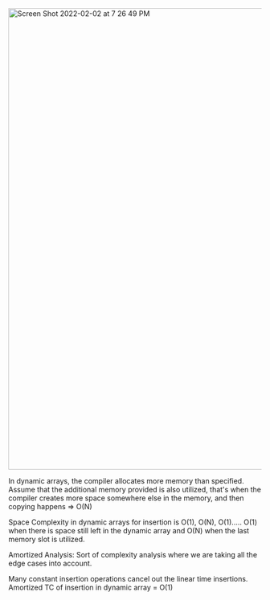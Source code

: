<img width="919" alt="Screen Shot 2022-02-02 at 7 26 49 PM" src="https://user-images.githubusercontent.com/90536339/152276533-a084c705-13cc-4fb8-abed-b0a2f4528033.png">


In dynamic arrays, the compiler allocates more memory than specified. Assume that the additional memory provided is also utilized, that's when the compiler creates more space somewhere else in the memory, and then copying happens => O(N)

Space Complexity in dynamic arrays for insertion is O(1), O(N), O(1)..... O(1) when there is space still left in the dynamic array and O(N) when the last memory slot is utilized.

Amortized Analysis: Sort of complexity analysis where we are taking all the edge cases into account.

Many constant insertion operations cancel out the linear time insertions.
Amortized TC of insertion in dynamic array = O(1)

